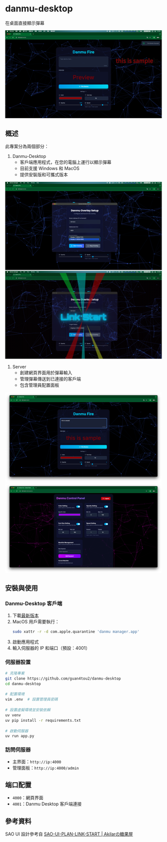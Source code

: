 # danmu-desktop
在桌面直接顯示彈幕

![img](img/danmu%20display.png)

## 概述
此專案分為兩個部分：

1. Danmu-Desktop  
   - 客戶端應用程式，在您的電腦上運行以顯示彈幕
   - 目前支援 Windows 和 MacOS
   - 提供安裝版和可攜式版本

![img](img/client.png)
![img](img/client%20start%20effect.png)

1. Server  
   - 創建網頁界面用於彈幕輸入
   - 管理彈幕傳送到已連接的客戶端
   - 包含管理員配置面板

![img](img/web%20panel.png)
![img](img/admin%20panel.png)

## 安裝與使用

### Danmu-Desktop 客戶端
1. 下載[最新版本](https://github.com/guan4tou2/danmu-desktop/releases)
2. MacOS 用戶需要執行：
   ```bash
   sudo xattr -r -d com.apple.quarantine 'danmu manager.app'
   ```
3. 啟動應用程式
4. 輸入伺服器的 IP 和端口（預設：4001）

### 伺服器設置
```bash
# 克隆專案
git clone https://github.com/guan4tou2/danmu-desktop
cd danmu-desktop

# 配置環境
vim .env  # 設置管理員密碼

# 設置虛擬環境並安裝依賴
uv venv
uv pip install -r requirements.txt

# 啟動伺服器
uv run app.py
```

### 訪問伺服器
- 主界面：`http://ip:4000`
- 管理面板：`http://ip:4000/admin`

## 端口配置
- `4000`：網頁界面
- `4001`：Danmu Desktop 客戶端連接

## 參考資料
SAO UI 設計參考自 [SAO-UI-PLAN-LINK-START | Akilarの糖果屋](https://akilar.top/posts/1b4fa1dd/)